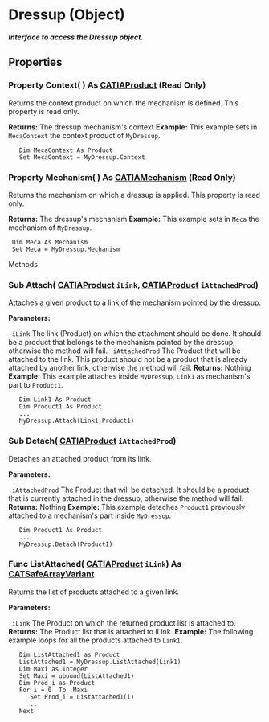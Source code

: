 # Dressup (Object)

**_Interface to access the Dressup object._**

## Properties

### Property **Context**( ) As [CATIAProduct](../ProductStructureInterfaces/interface_Product_11223.md) (Read Only)

Returns the context product on which the mechanism is defined. This property is read only.

**Returns:**      The dressup mechanism's context  **Example:**      This example sets in `MecaContext` the context product of `MyDressup`.

```VBScript
   Dim MecaContext As Product
   Set MecaContext = MyDressup.Context

```

### Property **Mechanism**( ) As [CATIAMechanism](../KinematicsInterfaces/interface_Mechanism_17799.md) (Read Only)

Returns the mechanism on which a dressup is applied. This property is read only.

**Returns:**      The dressup's mechanism  **Example:**      This example sets in `Meca` the mechanism of `MyDressup`.

```VBScript
 Dim Meca As Mechanism
 Set Meca = MyDressup.Mechanism

```

Methods

### Sub **Attach**( [CATIAProduct](../ProductStructureInterfaces/interface_Product_11223.md)  `iLink`,  [CATIAProduct](../ProductStructureInterfaces/interface_Product_11223.md)  `iAttachedProd`)

Attaches a given product to a link of the mechanism pointed by the dressup.

**Parameters:**

` iLink`      The link (Product) on which the attachment should be done. It should be a product that belongs to the mechanism pointed by the dressup, otherwise the method will fail.
` iAttachedProd`      The Product that will be attached to the link. This product should not be a product that is already attached by another link, otherwise the method will fail.
**Returns:**      Nothing  **Example:**      This example attaches inside `MyDressup`, `Link1` as mechanism's part to `Product1`.

```VBScript
   Dim Link1 As Product
   Dim Product1 As Product
   ...
   MyDressup.Attach(Link1,Product1)

```

### Sub **Detach**( [CATIAProduct](../ProductStructureInterfaces/interface_Product_11223.md)  `iAttachedProd`)

Detaches an attached product from its link.

**Parameters:**

` iAttachedProd`      The Product that will be detached. It should be a product that is currently attached in the dressup, otherwise the method will fail.
**Returns:**      Nothing  **Example:**      This example detaches `Product1` previously attached to a mechanism's part inside `MyDressup`.

```VBScript
   Dim Product1 As Product
   ...
   MyDressup.Detach(Product1)

```

### Func **ListAttached**( [CATIAProduct](../ProductStructureInterfaces/interface_Product_11223.md)  `iLink`) As [CATSafeArrayVariant](../System/typedef_CATSafeArrayVariant_73843.md)

Returns the list of products attached to a given link.

**Parameters:**

` iLink`      The Product on which the returned product list is attached to.
**Returns:**      The Product list that is attached to iLink.  **Example:**      The following example loops for all the products attached to `Link1`.

```VBScript
   Dim ListAttached1 as Product
   ListAttached1 = MyDressup.ListAttached(Link1)
   Dim Maxi as Integer
   Set Maxi = ubound(ListAttached1)
   Dim Prod_i as Product
   For i = 0  To  Maxi
      Set Prod_i = ListAttached1(i)
      ..
   Next

```